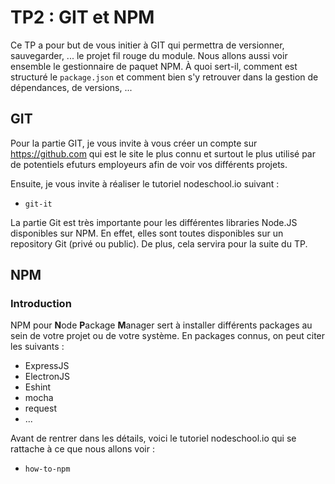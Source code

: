 # TP2 : GIT et NPM

Ce TP a pour but de vous initier à GIT qui permettra de versionner, sauvegarder, ... le projet fil rouge du module. Nous allons aussi voir ensemble le gestionnaire de paquet NPM. À quoi sert-il, comment est structuré le `package.json` et comment bien s'y retrouver dans la gestion de dépendances, de versions, ...

## GIT

Pour la partie GIT, je vous invite à vous créer un compte sur https://github.com qui est le site le plus connu et surtout le plus utilisé par de potentiels efuturs employeurs afin de voir vos différents projets.

Ensuite, je vous invite à réaliser le tutoriel nodeschool.io suivant :

- `git-it`

La partie Git est très importante pour les différentes libraries Node.JS disponibles sur NPM. En effet, elles sont toutes disponibles sur un repository Git (privé ou public). De plus, cela servira pour la suite du TP.

## NPM

### Introduction

NPM pour **N**ode **P**ackage **M**anager sert à installer différents packages au sein de votre projet ou de votre système. En packages connus, on peut citer les suivants :

- ExpressJS
- ElectronJS
- Eshint
- mocha
- request
- ...

Avant de rentrer dans les détails, voici le tutoriel nodeschool.io qui se rattache à ce que nous allons voir :

- `how-to-npm`
